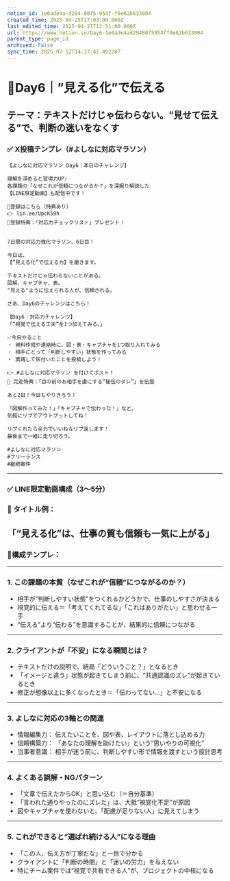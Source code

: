 ```yaml
---
notion_id: 1e0ade4a-d294-8075-954f-f0e62b633004
created_time: 2025-04-25T17:03:00.000Z
last_edited_time: 2025-04-27T12:51:00.000Z
url: https://www.notion.so/Day6-1e0ade4ad2948075954ff0e62b633004
parent_type: page_id
archived: False
sync_time: 2025-07-12T14:37:41.492287
---
```


# 🔹Day6｜”見える化”で伝える

テーマ：テキストだけじゃ伝わらない。“見せて伝える”で、判断の迷いをなくす
---
### ✅ X投稿テンプレ（#よしなに対応マラソン）
```plain text
【よしなに対応マラソン Day6｜本日のチャレンジ】

理解を深めると習得力UP⤴️
各課題の「なぜこれが信頼につながるか？」を深掘り解説した
【LINE限定動画】も配信中です！

🔻登録はこちら（特典あり）
👉 lin.ee/UpcK59h
🎁登録特典：「対応力チェックリスト」プレゼント！


7日間の対応力強化マラソン、6日目！

今日は、
【”見える化”で伝える力】を磨きます。

テキストだけじゃ伝わらないことがある。
図解、キャプチャ、表。
"見える"ように伝えられる人が、信頼される。

さあ、Day6のチャレンジはこちら！

【Day6｜対応力チャレンジ】
「“視覚で伝える工夫”を1つ加えてみる。」

✅今日やること
・ 資料作成や連絡時に、図・表・キャプチャを1つ取り入れてみる
・ 相手にとって「判断しやすい」状態を作ってみる
・ 実践して気付いたことを投稿しよう！

👉 #よしなに対応マラソン を付けてポスト！
🎁 完走特典：「目の前のお相手を虜にする”秘伝のタレ”」を伝授

あと2日！今日もやりきろう！

「図解作ってみた！」「キャプチャで伝わった！」など、
気軽にリプでアウトプットしてね！

リプくれたら全力でいいね＆リプ返します！
最後まで一緒に走り切ろう。

#よしなに対応マラソン
#フリーランス
#継続案件
```
---
### ✅ LINE限定動画構成（3〜5分）
### 🎥 タイトル例：
「“見える化”は、仕事の質も信頼も一気に上がる」
---
### 📄構成テンプレ：
---
### 1. この課題の本質（なぜこれが“信頼”につながるのか？）
- 相手が“判断しやすい状態”をつくれるかどうかで、仕事のしやすさが決まる
- 視覚的に伝える＝「考えてくれてるな」「これはありがたい」と思わせる一手
- “伝える”より“伝わる”を意識することが、結果的に信頼につながる
---
### 2. クライアントが「不安」になる瞬間とは？
- テキストだけの説明で、結局「どういうこと？」となるとき
- 「イメージと違う」状態が起きてしまう前に、“共通認識のズレ”が起きているとき
- 修正が想像以上に多くなったとき＝「伝わってない…」と不安になる
---
### 3. よしなに対応の3軸との関連
- 情報編集力： 伝えたいことを、図や表、レイアウトに落とし込める力
- 信頼構築力： 「あなたの理解を助けたい」という“思いやりの可視化”
- 当事者意識： 相手が迷う前に、判断しやすい形で情報を渡すという設計思考
---
### 4. よくある誤解・NGパターン
- 「文章で伝えたからOK」と思い込む（＝自分基準）
- 「言われた通りやったのにズレた」は、大抵“視覚化不足”が原因
- 図やキャプチャを使わないと、「配慮が足りない人」に見えてしまう
---
### 5. これができると“選ばれ続ける人”になる理由
- 「この人、伝え方が丁寧だな」と一目で分かる
- クライアントに「判断の時間」と「迷いの労力」を与えない
- 特にチーム案件では“視覚で共有できる人”が、プロジェクトの中核になる
